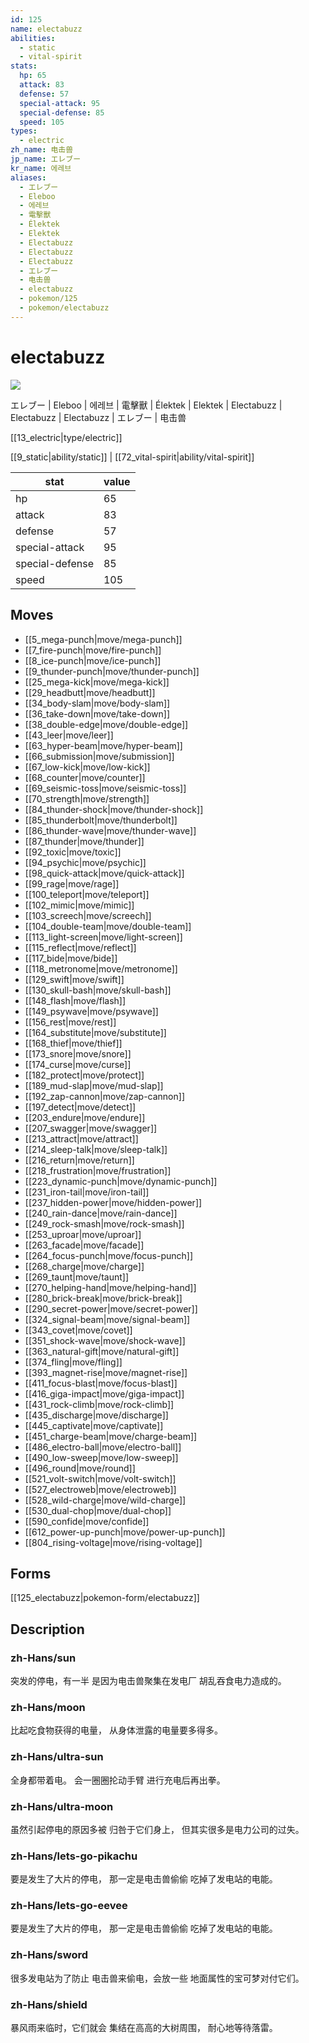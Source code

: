 ```yaml
---
id: 125
name: electabuzz
abilities:
  - static
  - vital-spirit
stats:
  hp: 65
  attack: 83
  defense: 57
  special-attack: 95
  special-defense: 85
  speed: 105
types:
  - electric
zh_name: 电击兽
jp_name: エレブー
kr_name: 에레브
aliases:
  - エレブー
  - Eleboo
  - 에레브
  - 電擊獸
  - Élektek
  - Elektek
  - Electabuzz
  - Electabuzz
  - Electabuzz
  - エレブー
  - 电击兽
  - electabuzz
  - pokemon/125
  - pokemon/electabuzz
---
```

# electabuzz

![](https://raw.githubusercontent.com/PokeAPI/sprites/master/sprites/pokemon/125.png)

エレブー | Eleboo | 에레브 | 電擊獸 | Élektek | Elektek | Electabuzz | Electabuzz | Electabuzz | エレブー | 电击兽

[[13_electric|type/electric]]

[[9_static|ability/static]] | [[72_vital-spirit|ability/vital-spirit]]

|stat|value|
|---|---|
|hp|65|
|attack|83|
|defense|57|
|special-attack|95|
|special-defense|85|
|speed|105|


## Moves

- [[5_mega-punch|move/mega-punch]]
- [[7_fire-punch|move/fire-punch]]
- [[8_ice-punch|move/ice-punch]]
- [[9_thunder-punch|move/thunder-punch]]
- [[25_mega-kick|move/mega-kick]]
- [[29_headbutt|move/headbutt]]
- [[34_body-slam|move/body-slam]]
- [[36_take-down|move/take-down]]
- [[38_double-edge|move/double-edge]]
- [[43_leer|move/leer]]
- [[63_hyper-beam|move/hyper-beam]]
- [[66_submission|move/submission]]
- [[67_low-kick|move/low-kick]]
- [[68_counter|move/counter]]
- [[69_seismic-toss|move/seismic-toss]]
- [[70_strength|move/strength]]
- [[84_thunder-shock|move/thunder-shock]]
- [[85_thunderbolt|move/thunderbolt]]
- [[86_thunder-wave|move/thunder-wave]]
- [[87_thunder|move/thunder]]
- [[92_toxic|move/toxic]]
- [[94_psychic|move/psychic]]
- [[98_quick-attack|move/quick-attack]]
- [[99_rage|move/rage]]
- [[100_teleport|move/teleport]]
- [[102_mimic|move/mimic]]
- [[103_screech|move/screech]]
- [[104_double-team|move/double-team]]
- [[113_light-screen|move/light-screen]]
- [[115_reflect|move/reflect]]
- [[117_bide|move/bide]]
- [[118_metronome|move/metronome]]
- [[129_swift|move/swift]]
- [[130_skull-bash|move/skull-bash]]
- [[148_flash|move/flash]]
- [[149_psywave|move/psywave]]
- [[156_rest|move/rest]]
- [[164_substitute|move/substitute]]
- [[168_thief|move/thief]]
- [[173_snore|move/snore]]
- [[174_curse|move/curse]]
- [[182_protect|move/protect]]
- [[189_mud-slap|move/mud-slap]]
- [[192_zap-cannon|move/zap-cannon]]
- [[197_detect|move/detect]]
- [[203_endure|move/endure]]
- [[207_swagger|move/swagger]]
- [[213_attract|move/attract]]
- [[214_sleep-talk|move/sleep-talk]]
- [[216_return|move/return]]
- [[218_frustration|move/frustration]]
- [[223_dynamic-punch|move/dynamic-punch]]
- [[231_iron-tail|move/iron-tail]]
- [[237_hidden-power|move/hidden-power]]
- [[240_rain-dance|move/rain-dance]]
- [[249_rock-smash|move/rock-smash]]
- [[253_uproar|move/uproar]]
- [[263_facade|move/facade]]
- [[264_focus-punch|move/focus-punch]]
- [[268_charge|move/charge]]
- [[269_taunt|move/taunt]]
- [[270_helping-hand|move/helping-hand]]
- [[280_brick-break|move/brick-break]]
- [[290_secret-power|move/secret-power]]
- [[324_signal-beam|move/signal-beam]]
- [[343_covet|move/covet]]
- [[351_shock-wave|move/shock-wave]]
- [[363_natural-gift|move/natural-gift]]
- [[374_fling|move/fling]]
- [[393_magnet-rise|move/magnet-rise]]
- [[411_focus-blast|move/focus-blast]]
- [[416_giga-impact|move/giga-impact]]
- [[431_rock-climb|move/rock-climb]]
- [[435_discharge|move/discharge]]
- [[445_captivate|move/captivate]]
- [[451_charge-beam|move/charge-beam]]
- [[486_electro-ball|move/electro-ball]]
- [[490_low-sweep|move/low-sweep]]
- [[496_round|move/round]]
- [[521_volt-switch|move/volt-switch]]
- [[527_electroweb|move/electroweb]]
- [[528_wild-charge|move/wild-charge]]
- [[530_dual-chop|move/dual-chop]]
- [[590_confide|move/confide]]
- [[612_power-up-punch|move/power-up-punch]]
- [[804_rising-voltage|move/rising-voltage]]

## Forms



[[125_electabuzz|pokemon-form/electabuzz]]

## Description

### zh-Hans/sun

突发的停电，有一半
是因为电击兽聚集在发电厂
胡乱吞食电力造成的。

### zh-Hans/moon

比起吃食物获得的电量，
从身体泄露的电量要多得多。

### zh-Hans/ultra-sun

全身都带着电。
会一圈圈抡动手臂
进行充电后再出拳。

### zh-Hans/ultra-moon

虽然引起停电的原因多被
归咎于它们身上，
但其实很多是电力公司的过失。

### zh-Hans/lets-go-pikachu

要是发生了大片的停电，
那一定是电击兽偷偷
吃掉了发电站的电能。

### zh-Hans/lets-go-eevee

要是发生了大片的停电，
那一定是电击兽偷偷
吃掉了发电站的电能。

### zh-Hans/sword

很多发电站为了防止
电击兽来偷电，会放一些
地面属性的宝可梦对付它们。

### zh-Hans/shield

暴风雨来临时，它们就会
集结在高高的大树周围，
耐心地等待落雷。


